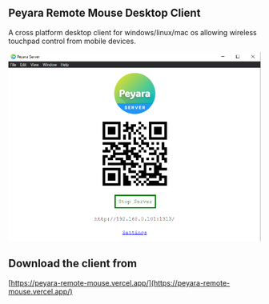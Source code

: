 ## Peyara Remote Mouse Desktop Client

A cross platform desktop client for windows/linux/mac os allowing wireless touchpad control from mobile devices.

<img src="./demo/demo.png">

## Download the client from

[https://peyara-remote-mouse.vercel.app/](https://peyara-remote-mouse.vercel.app/)
